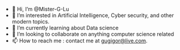 - 👋 Hi, I’m @Mister-G-Lu
- 👀 I’m interested in Artificial Intelligence, Cyber security, and other modern topics.
- 🌱 I’m currently learning about Data science 
- 💞️ I’m looking to collaborate on anything computer science related
- 📫 How to reach me : contact me at gugigor@live.com.

<!---
Mister-G-Lu/Mister-G-Lu is a ✨ special ✨ repository because its `README.md` (this file) appears on your GitHub profile.
You can click the Preview link to take a look at your changes.
--->
